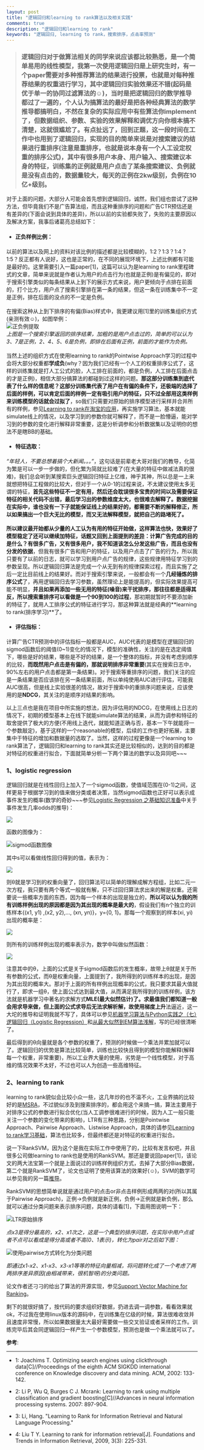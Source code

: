 ```yaml
---
layout: post
title: "逻辑回归和learning to rank算法以及相关实践"
comments: true
description: "逻辑回归和learning to rank"
keywords: "逻辑回归, learning to rank，搜索排序，点击率预测"
---
```


>### **逻辑回归对于做算法相关的同学来说应该都比较熟悉，是一个简单易用的线性模型，我第一次使用逻辑回归是上研究生时，有一个paper需要对多种推荐算法的结果进行投票，也就是对每种推荐结果的权重进行学习，其中逻辑回归实验效果还不错(起码是优于单一的协同过滤算法的☺)，当时是把逻辑回归的数学推导都过了一遍的，个人认为搞算法的最好是把各种经典算法的数学推导都搞明白，不然在复杂的实际应用中有些算法你implement了，但数据组织、参数、实验的效果解释和调优方向你根本搞不清楚，这就很尴尬了。有点扯远了，回到正题，这一段时间在工作中也用到了逻辑回归，实现的目的简单来说是对搜索建议的结果进行重排序(注意是重排序，也就是说本身有一个人工设定权重的排序公式)，其中有很多用户本身、用户输入、搜索建议本身的特征，训练集的正例就是用户点击了某条搜索建议、负例就是没有点击的，数据量较大，每天的正例在2kw级别，负例在10亿+级别。**

对于上面的问题，大部分人可能会首先想到逻辑回归，诚然，我们组也尝试了这种方法，但毕竟我们不是广告算法组，而且这种重排序的问题和广告CTR预估还是有差异的(下面会说到具体的<A NAME="LTR_LR">差异</a>)，所以以前的实验都失败了，失败的主要原因以及解决方案，我事后诸葛亮总结如下：

* #### **正负样例比例**：  
以前的算法以及网上的资料对该比例的描述都是比较模糊的，1:2？1:3？1:4？1:5？反正都有人说好，这也是正常的，在不同的展现环境下，上述比例都有可能是最好的。这里需要引入一篇paper[1]，这篇可以认为是learning to rank里程碑式的文章，简单来说就是作者认为用户的点击行为(也就是正例)是有偏见的，即对于搜索引擎类似的每条结果从上到下的展示方式来说，用户更倾向于点排在前面的，打个比方，用户点了搜索引擎排在第一条的结果，但这一条在训练集中不一定是正例，排在后面的没点的不一定是负例。  
<br>在搜索这种从上到下排序的有偏(Bias)样式中，我更建议用[1]里的训练集组织方式(亲测有效☺)，如图举例：  
![正负例提取](https://luminarytian.github.io/images/正负例.png)  
_上图是一个搜索引擎返回的排序结果，加粗的是用户点击过的，简单的可以认为3、7是正例，2、4、5、6是负例，即排在后面有正例，前面的才能作为负例。_  
<br>当然上述的组织方式在使用learning to rank的Pointwise Approach学习的过程中会将大部分权重都**学成负**(why？因为我们已经有一个人工的权重排序公式了，这样的训练集就是打人工公式的脸，人工排在前面的，都是负例，人工排在后面点击的才是正例)，相信大部分搞算法的都碰到过这样的问题。**那这部分训练集到底代表了什么样的信息呢？这部分训练集代表了用户在有偏的条件下，还极端的选择了后面的样例，可以肯定后面的样例一定有吸引用户的特征，只不过全部用这类样例来训练模型的话就会过拟了**，so我们只需要对原始的排序模型进行采样并合并所有的样例，参见[Learning to rank在淘宝的应用](http://club.alibabatech.org/article_detail.htm?articleId=54)，再实施学习算法，基本就能simulate线上的情况，以及学习到的参数你就可解释了，而不是一脸懵逼，能对学习到的参数的变化进行解释非常重要，这是分析调参和分析数据集以及证明你的想法不是瞎BB的基础。

* #### **特征选取**：  
_“年轻人，不要总想着搞个大新闻。。。”_，这句话是前辈老大哥对我们的教导，化简为繁是可以一步一步做的，但化繁为简就比较难了(在大量的特征中做减法真的很难)，我们总会听到某搜索巨头逻辑回归特征上亿维，神乎其神，所以总是一上来就想把特征工程做的比较大，但对于一个从0-1的过程来说，不太建议使用太多无谓的特征，**首先这些特征不一定有用，然后还会耽误很多宝贵的时间以及需要保证特征的相关代码不出错，最后学习出的参数维度太大，也很难去解释了。**数据挖掘在实际中，谁也没有一下子就能保证线上的结果好的，都需要不断的解释修正，所以如果搞出一个巨大无比的模型，而又无法解释模型，就把自己的路堵死了。  
<br>所以建议最开始都从少量的人工认为有用的特征开始做，这样算法也快，效果好了模型稳定了还可以继续加特征，话题又回到上面提到的[差异](#LTR_LR)：计算广告完成的目的是什么？有很多广告，又有很多用户，我不知道该怎么分发这些广告，而且也没有分发的**依据**，但我有很多广告和用户的特征，以及用户点击了广告的行为，所以我只要有了以前的日志，就可以学习到用户点广告的规律，这些规律用特征学习到的参数呈现。所以逻辑回归算法是完成一个从无到有的规律探索过程，而且实施了之后一定比目前线上的结果好。而对于搜索引擎来说，一般都会有一个**几经锤炼的排序公式**了，再用逻辑回归去学习参数，虽然理论上是能提高的，但实际效果提高可能不明显，**并且如果再添加一些无用的特征(噪音)来干扰排序，那往往都是适得其反，所以搜索重排序可以看做是一个90到100的过程**，那初期就暂时不要添加新的特征了，就用人工排序公式的特征进行学习，那这种算法就是经典的**learning to rank(排序学习)**了。

* #### **评估指标**：  
计算广告CTR预测中的评估指标一般都是AUC，AUC代表的是模型在逻辑回归的sigmod函数后的阈值(0~1)变化的情况下，模型的准确性，关注的是在选定阈值下，哪些是好的结果，哪些是不好的结果，是一个整体的指标，并没有考虑到顺序的比较，**而既然用户点击是有偏的，那就说明排序非常重要**(其实在搜索日志中，90%左右的用户点击都是第一条结果)。对于搜索等重排序的问题，我们关注的应是一条结果是否应该排在另一条结果前面，所以单纯使用AUC进行评估，可能我AUC很高，但是线上实验很差的情况，故对于搜索中的重排序问题来说，应该使用的是**NDCG**，其关注的是顺序对结果的影响。

以上三点也是我在项目中所实施的想法，因为评估用的NDCG，在使用线上日志的情况下，初期的模型基本上在线下就能simulate算法的结果，从而为调参和特征的取舍提供了极大的方便(不用线上迭代，就能知道正确与否，基本一下午就能将一个参数敲定)，基于这样的一个reasonable的模型，后续的工作也更好拓展，主要集中于特征的增加和数据量的选取了。当然，这样的过程更像是一个learning to rank算法了，逻辑回归和learning to rank其实还是比较相似的，达到的目的都是对特征的权重进行拟合，下面就简单分析一下两个算法的数学以及异同吧~~~

<div class="divider"></div>

### **1、logistic regression**

逻辑回归就是在线性回归上加入了一个sigmod函数，使值域范围在(0-1)之间，这样更易于根据学习到的值来做分类或者决策，当然sigmod函数也正好可以表示成事件发生的概率(数学的奇妙~~~参见[Logistic Regression 之基础知识准备](http://www.cnblogs.com/daniel-D/archive/2013/05/30/3109276.html)中关于事件发生几率odds的推导)：

<img src="http://chart.googleapis.com/chart?cht=tx&chl=\Large sigmod(s)=\frac{1}{1%2be^{-s}}">

函数的图像为：

![sigmod函数图像](https://luminarytian.github.io/images/sigmod函数图像.png)

其中s可以看做线性回归得到的值，表示为：

<img src="http://chart.googleapis.com/chart?cht=tx&chl=\Large s=\th^tx">

则θ就是学习到的权重向量了，回归算法可以简单的理解成解方程组，比如二元一次方程，我只要有两个等式一般就有解，只不过回归算法求出来的解是权重。还需要说一些概率方面的东西，因为每一个样本的出现是独立的，**所以可以认为我的所有训练样例出现的原因都是因为其出现的概率是最大的**，假设我们有n个独立的训练样本{(x1, y1) ,(x2, y2),…, (xn, yn)}，y={0, 1}。那每一个观察到的样本(xi, yi)出现的概率是：

<img src="http://chart.googleapis.com/chart?cht=tx&chl=\Large P(x_i,y_i)=P(\frac{y_i=1}{x_i})^{y_i}(1-P(\frac{y_i=1}{x_i}))^{1-y_i}">

则所有的训练样例出现的概率表示为，数学中叫做似然函数：

<img src="http://chart.googleapis.com/chart?cht=tx&chl=\Large L(\th)=\prod{P(\frac{y_i=1}{x_i})^{y_i}(1-P(\frac{y_i=1}{x_i}))^{1-y_i}}">

注意其中的θ，上面的公式是关于sigmod函数后的发生概率，故带上θ就是关于所有参数的公式，而θ是权重向量，上面提到了，我所得到的训练样本的出现，是因为其出现的概率大。那对于上面的所有样例出现概率的公式，我只要求其最大值就行了，即求一组θ，使上面公式达到最大值，从而满足我所得到的训练样例，该方法就是机器学习中著名的求解方式**MLE(最大似然估计)**了。求最值我们都知道一般会用求导来做，但上面的公式求导后无法求解析解，故使用**梯度上升**法逼近，这一大坨的推导和证明我就不写了，具体可以参见[机器学习算法与Python实践之（七）逻辑回归（Logistic Regression）](http://blog.csdn.net/zouxy09/article/details/20319673)和[从最大似然到EM算法浅解](http://blog.csdn.net/zouxy09/article/details/8537620)，写的已经很清晰了。

最后得到的θ向量就是各个参数的权重了，预测的时候做一个乘法并累加就可以了。逻辑回归的优势是算法比较简单，训练也比较快且得到的模型你能解释(解释每一个权重，非常重要)，所以工业界大量的使用，劣势是一个线性模型，对于高维的情况效果不太好，不过也可以人为创造一些高维特征。

<div class="divider"></div>

### **2、learning to rank**

learning to rank貌似会比较小众一些，这几年炒的也不温不火，工业界搞的比较好的是[MSRA](https://www.microsoft.com/en-us/research/project/mslr/)，不过貌似涉及到搜索排序的，都会用这个来搞一搞，算法主要用于对排序公式的参数进行拟合优化(当人工调参很难进行的时候，因为人工一般只能关注一个参数的变化带来的影响)，LTR有三种思路，分别是Pointwise Approach、Pairwise Approach、Listwise Approach，具体的请参见[Learning to rank学习基础](http://kubicode.me/2016/02/15/Machine%20Learning/Learning-To-Rank-Base-Knowledge/#NDCG)，算法也比较多，但最终都还是对特征的权重进行拟合。

说一下RankSVM，因为这个是我在实际工作中使用了的，比较有发言权吧，并且很多公司做learning to rank也是使用的RankSVM。那还是要说回paper[1]，该论文的两大法宝第一个就是上面说过的训练样例组织方式，去掉了大部分Bias数据，第二个就是RankSVM了，论文也证明了使用该算法的效果好(☺)，SVM的数学可以参见我的另一篇[推导]()。

RankSVM的思想简单说就是通过用户的点击or非点击样例形成两两的对(所以其属于Pairwise Approach)，正例->负例就是新正例，负例->正例就是新负例，那么就可以通过分类问题来表示排序问题，具体的请看[1]，下面用图说明一下：

![LTR原始排序](https://luminarytian.github.io/images/LTR原始排序.png)

_点x3是得分最高的，x2、x1次之，这是一个典型的排序问题，在实际中用户点或者不点可以看成是得分高或者不高(0、1表示)，转化为pair对之后如下图：_

![使用pairwise方式转化为分类问题](https://luminarytian.github.io/images/使用pairwise方式转化为分类问题.png)

_即通过x1-x2、x1-x3、x3-x1等等的特征向量相减，将问题转化成了一个考虑了两两排序差异原因(由相减带来，很机智呀)的分类问题。_

论文作者还刁刁的给出了算法的开源实现，参见[Support Vector Machine for Ranking](http://www.cs.cornell.edu/people/tj/svm_light/svm_rank.html)。

剩下的就很好搞了，按代码的要求组织好数据，扔进去调一调参数，看看效果就ok，不过我在使用linux版本的源码中，在训练集在亿级的时候，算法很难收敛并且速度非常慢，所以如果数据量太大最好需要做一些交叉验证或者采样的工作。训练完毕后其会同逻辑回归一样产生一个参数模型，预测也是做一个乘法就可以了。

**参考**:
 
---

* 1: Joachims T. Optimizing search engines using clickthrough data[C]//Proceedings of the eighth ACM SIGKDD international conference on Knowledge discovery and data mining. ACM, 2002: 133-142.

* 2: Li P, Wu Q, Burges C J. Mcrank: Learning to rank using multiple classification and gradient boosting[C]//Advances in neural information processing systems. 2007: 897-904.

* 3: Li, Hang. "Learning to Rank for Information Retrieval and Natural Language Processing."

* 4: Liu T Y. Learning to rank for information retrieval[J]. Foundations and Trends in Information Retrieval, 2009, 3(3): 225-331.
